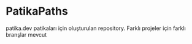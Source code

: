 # PatikaPaths
patika.dev patikaları için oluşturulan repository. Farklı projeler için farklı branşlar mevcut
